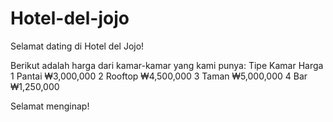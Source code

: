 # Hotel-del-jojo

Selamat dating di Hotel del Jojo!

Berikut adalah harga dari kamar-kamar yang kami punya:
	Tipe Kamar	Harga
1	Pantai	₩3,000,000
2	Rooftop	₩4,500,000
3	Taman	₩5,000,000
4	Bar	₩1,250,000

Selamat menginap!

